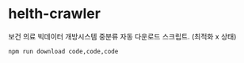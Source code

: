 # helth-crawler

보건 의료 빅데이터 개방시스템 중분류 자동 다운로드 스크립트.
(최적화 x 상태)

```
npm run download code,code,code
```